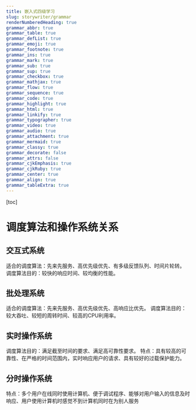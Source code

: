 ```yaml
---
title: 嵌入式四级学习
slug: storywriter/grammar
renderNumberedHeading: true
grammar_abbr: true
grammar_table: true
grammar_defList: true
grammar_emoji: true
grammar_footnote: true
grammar_ins: true
grammar_mark: true
grammar_sub: true
grammar_sup: true
grammar_checkbox: true
grammar_mathjax: true
grammar_flow: true
grammar_sequence: true
grammar_code: true
grammar_highlight: true
grammar_html: true
grammar_linkify: true
grammar_typographer: true
grammar_video: true
grammar_audio: true
grammar_attachment: true
grammar_mermaid: true
grammar_classy: true
grammar_decorate: false
grammar_attrs: false
grammar_cjkEmphasis: true
grammar_cjkRuby: true
grammar_center: true
grammar_align: true
grammar_tableExtra: true
---
```


[toc]

# 调度算法和操作系统关系
## 交互式系统
 适合的调度算法：先来先服务、高优先级优先、有多级反馈队列、时间片轮转。
 调度算法目的：较快的响应时间、较均衡的性能。
 ## 批处理系统
 适合的调度算法：先来先服务、高优先级优先、高响应比优先。
 调度算法目的：较大吞吐、较短的周转时间、较高的CPU利用率。
 ## 实时操作系统
调度算法目的：满足截至时间的要求、满足高可靠性要求。
特点：具有较高的可靠性、在严格的时间范围内，实时响应用户的请求、具有较好的过载保护能力。
## 分时操作系统
特点：多个用户在线同时使用计算机、便于调试程序、能够对用户输入的信息及时响应、用户使用计算机时感觉不到计算机同时在为别人服务